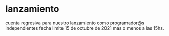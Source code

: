 # lanzamiento
cuenta regresiva para nuestro lanzamiento como programador@s independientes
fecha limite 15 de octubre de 2021 mas o menos a las 15hs.
